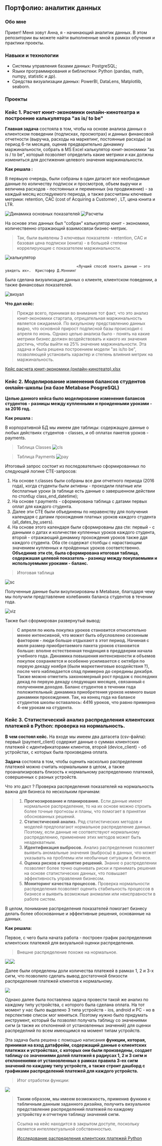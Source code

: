## Портфолио: аналитик данных
### Обо мне 

Привет! Меня зовут Анна, я - начинающий аналитик данных. 
В этом репозитории вы можете найти выполненные мной в рамках обучения и практики проекты.
<br>

### Навыки и технологии
- Системы управления базами данных: PostgreSQL;
- Языки программирования и библиотеки: Python (pandas, math, numpy, statistic и др).
- Средства визуализации данных: PowerBI, DataLens, Matplotlib, seaborn.

### Проекты 

### <p>  Кейс 1.  Расчет юнит-экономики онлайн-кинотеатра и построение калькулятора "as is/ to be" </p>

 __Главная задача__  состояла в том, чтобы на основе анализа данных о клиентском поведении (подписках, просмотрах) и данных финансовой отчетности (выручка, расходы на маркетинг, постоянные расходы) за период 6-ти месяцев, оценив предварительно динамику маржинальности, собрать в MS Excel калькулятор юнит-экономики "as is / to be", который позволяет определить какие метрики и как должны измениться для достижения целевого значения маржинальности. 
  
 __Как решала :__
<p> В первыую очередь, были собраны в один датасет все необходимые данные по количеству подписок и просмотров, объем выручки и величина расходов - постоянных и переменных (на продвижение) - за каждый месяц исследуемого периода, а также рассчитаны ключевые метрики: retention, CAC (cost of Acquiring a Customer) , LT, цена юнита и LTR. </p>

![Динамика основных показателей](/screen.png)
![Расчеты](/scr.png)
<p> На основе этих данных был "собран" калькулятор юнит - экономики, количественно отражающий взаимосвязи бизнес-метрик.</p>

> Так, были выявлены 3 ключевых показателя - retention, CAC и базовая цена подписки (юнита)  - в большей степени коррелирующие с показателем маржинальности. 


![калькулятор](/calcul.png)

                                     «Лучший способ понять данные — это увидеть их».  Кристофер Д.Мэннинг  
                                                                 
<p> Была сделана визуализация данных о клиенте, клиентском поведении, а также финансовых показателей. </p> 

![визуал](/vis.png)

__Что дал кейс:__
> Прежде всего, принимая во внимание тот факт, что это анализ юнит-экономики стартапа, отрицательная маржинальность является ожидаемой. По визульному представлению данных видно, что основной прирост подписной базы происходил с апреля по июнь.
> Однако целью анализа было - понять на какие метрики бизнес должен воздействовать и какого их значения достичь, чтобы выйти на 25% значение маржинальности. Эта задача и была решена построением модели "as is/to be", позволяющей установить характер и степень влияния метрик на маржинальность.

[Кейс расчета юнит-экономики (онлайн-кинотеатр).xlsx](https://docs.google.com/spreadsheets/d/14qiEvgaeAUXFlnwXWmeKxus-luSW6EK8/edit?usp=drive_link&ouid=102005071882917500790&rtpof=true&sd=true)

### <p> Кейс 2.  Моделирование изменения балансов студентов онлайн-школы (на базе Metabase PosgreSQL) </p> 

 
 __Целью данного кейса было моделирование изменения балансов студентов - разницы между купленными и проиденными уроками - за 2016 год.__

 __Как решала :__
<p> В корпоративной БД мы имеем две таблицы: содержащую данные о любых действиях студентов - classes, и об оплатах пакетов уроков - payments.</p>

> Таблица Classes
![cls](/classes.png)

> Таблица Payments
![pay](/paym.png)

<p> Итоговый запрос состоит из последовательно сформированных по следующей логике CTE-запросов: </p>

1. На основе т.classes были собраны все дни отчетного периода (2016 года), когда студенты были активны - проходили платные или бесплатные уроки (в таблице есть данные о завершенном действии по столбцу class_end_datetime);
2. На основе т.payments - сформирована таблица с датами первых оплат для каждого студента.
3. Далее эти CTE были объединены по неравенству для получения календаря с датами прохождения платных уроков каждого студента (all_dates_by_users). 
4. На основе этого календаря были сформированы два cte: первый - с данными о датах и количестве купленных уроков каждого студента, второй - отражающий динамику прохождения уроков также ддя каждого студента. Оба cte содержат столбцы с нарастающим значением купленных и пройденных уроков соответственно.   
__Объединив эти cte, была сформирована итоговая таблица, содержашая целевой показатель - разницу между покупаемыми и используемыми уроками - баланс.__
   
> Итоговая таблица

![sс](/SqlV.png)
<p> Полученные данные были визулизированы в Metabase, благодаря чему мы получили представление колебаниях баланса студентов в течении года. </p>

![viz](/vizual.png)

Также был сформирован развернутый вывод:
 
 >__С апреля по июль покупка уроков становится относительно менее интенсивной, что может быть обусловлено сезонным фактором - люди больше отдыхают в этот период.  Начиная с июля  размер приобретаемого пакета уроков становится  больше: вполне естественная тенденция в преддверии начала учебного года.
   Динамика повышения интенсивности и объемов покупок  сохраняется и особенно усиливается с октября по первую декаду ноября (были маркетинговые воздействия ?), после чего наблюдается спад примерно до середины декабря.
   Также можно отметить закономерный рост продаж с последних декад по первую декаду следующих месяцев, связанный с получением доходов.
   Баланс студентов в течении года положительный: динамика приобретения  уроков немного выше динамики прохождения. Так, на конец года на балансе студентов школы оставалось: 4416 уроков,  что равно примерно 4-ем урокам на студента.__

### <p> Кейс 3.  Статистический анализ распределения клиентских платежей в Python: проверка на нормальность. </p>

 
 __В чем состоял кейс.__ На входе мы имеем два датасета (csv-файла): первый (payment_client) содержит данные о суммах клиентских платежей с идентификаторами клиентов, второй (device_client) - об устройстах, с которых была произведена оплата. 
 
 __Задача__ состояла в том, чтобы оценить насколько распределения платежей можно считать нормальными в целом, а также проанализировать близость к нормальному распределению платежей, совершенных с разных устройств.
  <p> Что это даст ? Проверка распределения показателей на нормальность важна для бизнеса по нескольким причинам:</p>

>1. __Прогнозирование и планирование.__ Если данные имеют нормальное распределение, то на их основе можно строить более точные прогнозы и планы, что помогает в принятии обоснованных решений.
>2. __Статистический анализ.__ Ряд статистических методов и моделей предполагают нормальное распределение данных. Поэтому, если данные не соответствуют нормальному распределению, применение этих методов может быть неадекватным.
>3. __Идентификация выбросов.__ Анализ распределения позволяет выявить аномальные значения (выбросы) в данных, что может указывать на проблемы или необычные ситуации в бизнесе.
>4. __Оценка рисков и принятие решений.__ Знание о распределении позволяет более точно оценивать риски и принимать решения на основе статистических данных, что повышает эффективность управления бизнесом.
>5. __Мониторинг качества процессов.__ Проверка нормальности распределения позволяет оценить стабильность процессов в бизнесе и выявить возможные аномалии или неисправности в работе систем.
   
В целом, понимание распределения показателей помогает бизнесу делать более обоснованные и эффективные решения, основанные на данных.

<p></p>
<p></p>

__Как решала:__

<p> Первое, с чего была начата работа - построен график распределения клиентских платежей для визуальной оценки распределения.</p>

>Внешне распределение похоже на нормальное.

![](/py11.png)![](/py22.png)

Далее были определены доли количества платежей в рамках 1, 2 и 3-х сигм, что позволило сделать вывод достаточной близости распределения платежей клиентов к нормальному. 

![](/Py3.png)

Однако далее была поставлена задача провести такой же анализ по каждому типу устройства, с которого была сделана оплата. На тот момент у нас было выделено 3 типа устройств - ios, android и PC -  но в перспективе список мог меняться. Поэтому нужно было придумать инструмент, который бы позволял получать таблицу со значениями сигм (а также их отклонений от установленных значений) для оценки распределний по всем имеющимся на момент типам устройств.
<p></p>

Эта задача была решена с помощью написания __функции, которая, принимая на вход датафрейм, содержащий данные о клиентских платежах и устройствах, с которых они были произведены, создает таблицу со значениями долей платежей в радиусах 1, 2 и 3 сигм и отклонениями от установленных в рамках правила 3-ех сигм значений по каждому типу устройств, а также строит дашборд с графиками распределений платежей для каждого устройста.__

>Итог отработки функции:

![](/Py5.png)

>__Таким образом, мы имеем возможность, применив функию к табличным данным заданного дизайна, получить визуальное представление распределений платежей по каждому устройству и отчетную таблицу значений сигм.__

>Ссылка на кейс находится в закрытом доступе, поскольку является интеллектуальной собственностью.
>
>[Исследование распределения клиентских платежей Python](https://drive.google.com/drive/folders/1zy6cJ-38ZPPoUw3AyeBVLHNPXMEgRP_t?usp=drive_link)




















 
